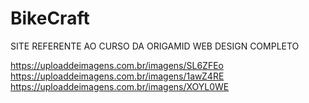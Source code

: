 # BikeCraft

SITE REFERENTE AO CURSO DA ORIGAMID WEB DESIGN COMPLETO 

https://uploaddeimagens.com.br/imagens/SL6ZFEo <br>
https://uploaddeimagens.com.br/imagens/1awZ4RE <br>
https://uploaddeimagens.com.br/imagens/XOYL0WE
